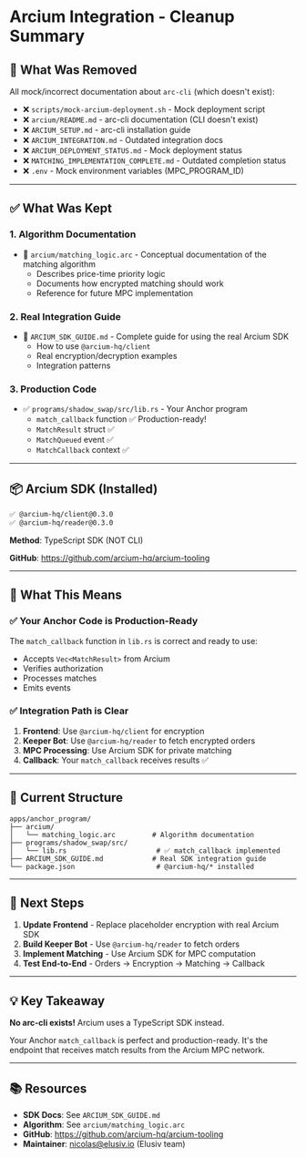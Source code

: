 # Arcium Integration - Cleanup Summary

## 🧹 What Was Removed

All mock/incorrect documentation about `arc-cli` (which doesn't exist):

- ❌ `scripts/mock-arcium-deployment.sh` - Mock deployment script
- ❌ `arcium/README.md` - arc-cli documentation (CLI doesn't exist)
- ❌ `ARCIUM_SETUP.md` - arc-cli installation guide
- ❌ `ARCIUM_INTEGRATION.md` - Outdated integration docs
- ❌ `ARCIUM_DEPLOYMENT_STATUS.md` - Mock deployment status
- ❌ `MATCHING_IMPLEMENTATION_COMPLETE.md` - Outdated completion status
- ❌ `.env` - Mock environment variables (MPC_PROGRAM_ID)

---

## ✅ What Was Kept

### 1. **Algorithm Documentation**
- 📄 `arcium/matching_logic.arc` - Conceptual documentation of the matching algorithm
  - Describes price-time priority logic
  - Documents how encrypted matching should work
  - Reference for future MPC implementation

### 2. **Real Integration Guide**
- 📄 `ARCIUM_SDK_GUIDE.md` - Complete guide for using the real Arcium SDK
  - How to use `@arcium-hq/client`
  - Real encryption/decryption examples
  - Integration patterns

### 3. **Production Code**
- ✅ `programs/shadow_swap/src/lib.rs` - Your Anchor program
  - `match_callback` function ✅ Production-ready!
  - `MatchResult` struct ✅
  - `MatchQueued` event ✅
  - `MatchCallback` context ✅

---

## 📦 Arcium SDK (Installed)

```bash
✅ @arcium-hq/client@0.3.0
✅ @arcium-hq/reader@0.3.0
```

**Method**: TypeScript SDK (NOT CLI)

**GitHub**: https://github.com/arcium-hq/arcium-tooling

---

## 🎯 What This Means

### ✅ Your Anchor Code is Production-Ready

The `match_callback` function in `lib.rs` is correct and ready to use:
- Accepts `Vec<MatchResult>` from Arcium
- Verifies authorization
- Processes matches
- Emits events

### ✅ Integration Path is Clear

1. **Frontend**: Use `@arcium-hq/client` for encryption
2. **Keeper Bot**: Use `@arcium-hq/reader` to fetch encrypted orders
3. **MPC Processing**: Use Arcium SDK for private matching
4. **Callback**: Your `match_callback` receives results ✅

---

## 📂 Current Structure

```
apps/anchor_program/
├── arcium/
│   └── matching_logic.arc         # Algorithm documentation
├── programs/shadow_swap/src/
│   └── lib.rs                      # ✅ match_callback implemented
├── ARCIUM_SDK_GUIDE.md            # Real SDK integration guide
└── package.json                    # @arcium-hq/* installed
```

---

## 🚀 Next Steps

1. **Update Frontend** - Replace placeholder encryption with real Arcium SDK
2. **Build Keeper Bot** - Use `@arcium-hq/reader` to fetch orders
3. **Implement Matching** - Use Arcium SDK for MPC computation
4. **Test End-to-End** - Orders → Encryption → Matching → Callback

---

## 💡 Key Takeaway

**No arc-cli exists!** Arcium uses a TypeScript SDK instead.

Your Anchor `match_callback` is perfect and production-ready. It's the endpoint that receives match results from the Arcium MPC network.

---

## 📚 Resources

- **SDK Docs**: See `ARCIUM_SDK_GUIDE.md`
- **Algorithm**: See `arcium/matching_logic.arc`
- **GitHub**: https://github.com/arcium-hq/arcium-tooling
- **Maintainer**: nicolas@elusiv.io (Elusiv team)

